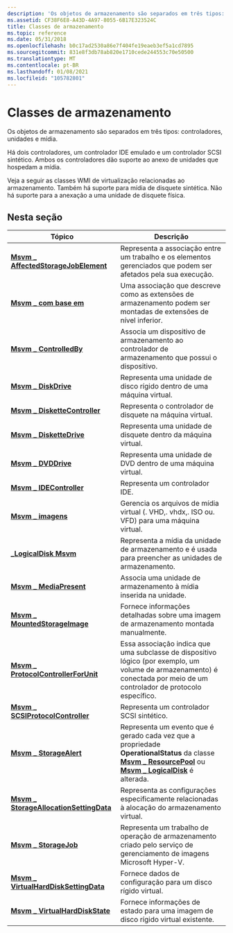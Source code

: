 ```yaml
---
description: 'Os objetos de armazenamento são separados em três tipos: controladores, unidades e mídia.'
ms.assetid: CF38F6E8-A43D-4A97-8055-6B17E323524C
title: Classes de armazenamento
ms.topic: reference
ms.date: 05/31/2018
ms.openlocfilehash: b0c17ad2530a86e7f404fe19eaeb3ef5a1cd7895
ms.sourcegitcommit: 831e8f3db78ab820e1710cede244553c70e50500
ms.translationtype: MT
ms.contentlocale: pt-BR
ms.lasthandoff: 01/08/2021
ms.locfileid: "105782801"
---
```

# <a name="storage-classes"></a>Classes de armazenamento

Os objetos de armazenamento são separados em três tipos: controladores, unidades e mídia.

Há dois controladores, um controlador IDE emulado e um controlador SCSI sintético. Ambos os controladores dão suporte ao anexo de unidades que hospedam a mídia.

Veja a seguir as classes WMI de virtualização relacionadas ao armazenamento. Também há suporte para mídia de disquete sintética. Não há suporte para a anexação a uma unidade de disquete física.

## <a name="in-this-section"></a>Nesta seção



| Tópico                                                                                      | Descrição                                                                                                                                                                                                       |
|--------------------------------------------------------------------------------------------|-------------------------------------------------------------------------------------------------------------------------------------------------------------------------------------------------------------------|
| [**Msvm \_ AffectedStorageJobElement**](msvm-affectedstoragejobelement.md)<br/>       | Representa a associação entre um trabalho e os elementos gerenciados que podem ser afetados pela sua execução.<br/>                                                                                               |
| [**Msvm \_ com base em**](msvm-basedon.md)<br/>                                           | Uma associação que descreve como as extensões de armazenamento podem ser montadas de extensões de nível inferior.<br/>                                                                                                           |
| [**Msvm \_ ControlledBy**](msvm-controlledby.md)<br/>                                 | Associa um dispositivo de armazenamento ao controlador de armazenamento que possui o dispositivo.<br/>                                                                                                                          |
| [**Msvm \_ DiskDrive**](msvm-diskdrive.md)<br/>                                       | Representa uma unidade de disco rígido dentro de uma máquina virtual.<br/>                                                                                                                                              |
| [**Msvm \_ DisketteController**](msvm-diskettecontroller.md)<br/>                     | Representa o controlador de disquete na máquina virtual.<br/>                                                                                                                                               |
| [**Msvm \_ DisketteDrive**](msvm-diskettedrive.md)<br/>                               | Representa uma unidade de disquete dentro da máquina virtual.<br/>                                                                                                                                                  |
| [**Msvm \_ DVDDrive**](msvm-dvddrive.md)<br/>                                         | Representa uma unidade de DVD dentro de uma máquina virtual.<br/>                                                                                                                                                    |
| [**Msvm \_ IDEController**](msvm-idecontroller.md)<br/>                               | Representa um controlador IDE.<br/>                                                                                                                                                                          |
| [**Msvm \_ imagens**](msvm-imagemanagementservice.md)<br/>             | Gerencia os arquivos de mídia virtual (. VHD,. vhdx,. ISO ou. VFD) para uma máquina virtual.<br/>                                                                                                                    |
| [**\_LogicalDisk Msvm**](msvm-logicaldisk.md)<br/>                                   | Representa a mídia da unidade de armazenamento e é usada para preencher as unidades de armazenamento.<br/>                                                                                                                             |
| [**Msvm \_ MediaPresent**](msvm-mediapresent.md)<br/>                                 | Associa uma unidade de armazenamento à mídia inserida na unidade.<br/>                                                                                                                                     |
| [**Msvm \_ MountedStorageImage**](msvm-mountedstorageimage.md)<br/>                   | Fornece informações detalhadas sobre uma imagem de armazenamento montada manualmente.<br/>                                                                                                                                  |
| [**Msvm \_ ProtocolControllerForUnit**](msvm-protocolcontrollerforunit.md)<br/>       | Essa associação indica que uma subclasse de dispositivo lógico (por exemplo, um volume de armazenamento) é conectada por meio de um controlador de protocolo específico.<br/>                                                       |
| [**Msvm \_ SCSIProtocolController**](msvm-scsiprotocolcontroller.md)<br/>             | Representa um controlador SCSI sintético.<br/>                                                                                                                                                                |
| [**Msvm \_ StorageAlert**](msvm-storagealert.md)<br/>                                 | Representa um evento que é gerado cada vez que a propriedade **OperationalStatus** da classe [**Msvm \_ ResourcePool**](msvm-resourcepool.md) ou [**Msvm \_ LogicalDisk**](msvm-logicaldisk.md) é alterada.<br/> |
| [**Msvm \_ StorageAllocationSettingData**](msvm-storageallocationsettingdata.md)<br/> | Representa as configurações especificamente relacionadas à alocação do armazenamento virtual.<br/>                                                                                                                         |
| [**Msvm \_ StorageJob**](msvm-storagejob.md)<br/>                                     | Representa um trabalho de operação de armazenamento criado pelo serviço de gerenciamento de imagens Microsoft Hyper-V.<br/>                                                                                                          |
| [**Msvm \_ VirtualHardDiskSettingData**](msvm-virtualharddisksettingdata.md)<br/>     | Fornece dados de configuração para um disco rígido virtual.<br/>                                                                                                                                                         |
| [**Msvm \_ VirtualHardDiskState**](msvm-virtualharddiskstate.md)<br/>                 | Fornece informações de estado para uma imagem de disco rígido virtual existente.<br/>                                                                                                                                    |



 

 

 




